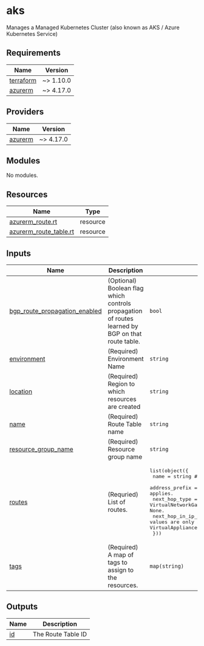 # aks
Manages a Managed Kubernetes Cluster (also known as AKS / Azure Kubernetes Service)
<!-- BEGIN_TF_DOCS -->
## Requirements

| Name | Version |
|------|---------|
| <a name="requirement_terraform"></a> [terraform](#requirement\_terraform) | ~> 1.10.0 |
| <a name="requirement_azurerm"></a> [azurerm](#requirement\_azurerm) | ~> 4.17.0 |

## Providers

| Name | Version |
|------|---------|
| <a name="provider_azurerm"></a> [azurerm](#provider\_azurerm) | ~> 4.17.0 |

## Modules

No modules.

## Resources

| Name | Type |
|------|------|
| [azurerm_route.rt](https://registry.terraform.io/providers/hashicorp/azurerm/latest/docs/resources/route) | resource |
| [azurerm_route_table.rt](https://registry.terraform.io/providers/hashicorp/azurerm/latest/docs/resources/route_table) | resource |

## Inputs

| Name | Description | Type | Default | Required |
|------|-------------|------|---------|:--------:|
| <a name="input_bgp_route_propagation_enabled"></a> [bgp\_route\_propagation\_enabled](#input\_bgp\_route\_propagation\_enabled) | (Optional) Boolean flag which controls propagation of routes learned by BGP on that route table. | `bool` | `true` | no |
| <a name="input_environment"></a> [environment](#input\_environment) | (Required) Environment Name | `string` | n/a | yes |
| <a name="input_location"></a> [location](#input\_location) | (Required) Region to which resources are created | `string` | n/a | yes |
| <a name="input_name"></a> [name](#input\_name) | (Required) Route Table name | `string` | n/a | yes |
| <a name="input_resource_group_name"></a> [resource\_group\_name](#input\_resource\_group\_name) | (Required) Resource group name | `string` | n/a | yes |
| <a name="input_routes"></a> [routes](#input\_routes) | (Requried) List of routes. | <pre>list(object({<br/>    name                   = string                 # The name of the route.<br/>    address_prefix         = string                 # The destination CIDR to which the route applies.<br/>    next_hop_type          = string                 # Possible values: VirtualNetworkGateway, VnetLocal, Internet, VirtualAppliance and None.<br/>    next_hop_in_ip_address = optional(string, null) #Next hop values are only allowed in routes where the next hop type is VirtualAppliance.<br/>  }))</pre> | `[]` | no |
| <a name="input_tags"></a> [tags](#input\_tags) | (Required) A map of tags to assign to the resources. | `map(string)` | n/a | yes |

## Outputs

| Name | Description |
|------|-------------|
| <a name="output_id"></a> [id](#output\_id) | The Route Table ID |
<!-- END_TF_DOCS -->